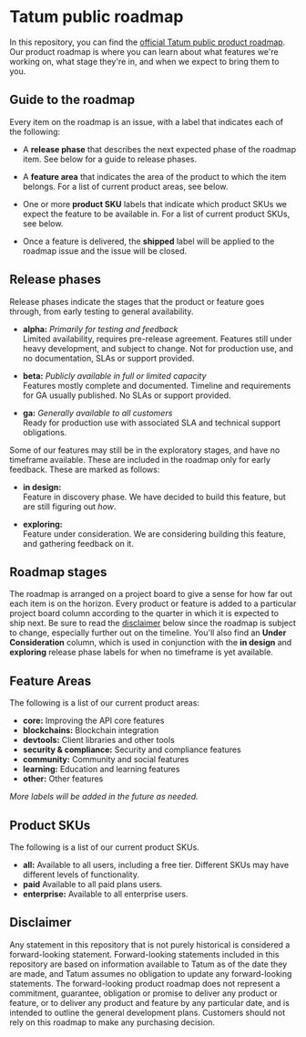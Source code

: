 # Tatum public roadmap

In this repository, you can find the [official Tatum public product roadmap](https://github.com/tatumio/roadmap/projects/1). Our product roadmap is where you can learn about what features we're working on, what stage they're in, and when we expect to bring them to you.

## Guide to the roadmap

Every item on the roadmap is an issue, with a label that indicates each of the following:

- A **release phase** that describes the next expected phase of the roadmap item. See below for a guide to release phases.

- A **feature area** that indicates the area of the product to which the item belongs. For a list of current product areas, see below.

- One or more **product SKU** labels that indicate which product SKUs we expect the feature to be available in. For a list of current product SKUs, see below.

- Once a feature is delivered, the **shipped** label will be applied to the roadmap issue and the issue will be closed.

## Release phases

Release phases indicate the stages that the product or feature goes through, from early testing to general availability.

- **alpha:** *Primarily for testing and feedback*\
Limited availability, requires pre-release agreement. Features still under heavy development, and subject to change. Not for production use, and no documentation, SLAs or support provided.

- **beta:** *Publicly available in full or limited capacity*\
Features mostly complete and documented. Timeline and requirements for GA usually published. No SLAs or support provided.

- **ga:** *Generally available to all customers*\
Ready for production use with associated SLA and technical support obligations.

Some of our features may still be in the exploratory stages, and have no timeframe available. These are included in the roadmap only for early feedback. These are marked as follows:

- **in design:**\
Feature in discovery phase. We have decided to build this feature, but are still figuring out _how_.

- **exploring:**\
Feature under consideration. We are considering building this feature, and gathering feedback on it.

## Roadmap stages

The roadmap is arranged on a project board to give a sense for how far out each item is on the horizon. Every product or feature is added to a particular project board column according to the quarter in which it is expected to ship next. Be sure to read the [disclaimer](#disclaimer) below since the roadmap is subject to change, especially further out on the timeline.  You'll also find an **Under Consideration** column, which is used in conjunction with the **in design** and **exploring** release phase labels for when no timeframe is yet available.

## Feature Areas

The following is a list of our current product areas:

- **core:** Improving the API core features
- **blockchains:** Blockchain integration
- **devtools:** Client libraries and other tools
- **security & compliance:** Security and compliance features
- **community:** Community and social features
- **learning:** Education and learning features
- **other:** Other features

_More labels will be added in the future as needed._

## Product SKUs

The following is a list of our current product SKUs.

- **all:** Available to all users, including a free tier. Different SKUs may have different levels of functionality.
- **paid** Available to all paid plans users.
- **enterprise:** Available to all enterprise users.

## Disclaimer

Any statement in this repository that is not purely historical is considered a forward-looking statement. Forward-looking statements included in this repository are based on information available to Tatum as of the date they are made, and Tatum assumes no obligation to update any forward-looking statements. The forward-looking product roadmap does not represent a commitment, guarantee, obligation or promise to deliver any product or feature, or to deliver any product and feature by any particular date, and is intended to outline the general development plans. Customers should not rely on this roadmap to make any purchasing decision.
